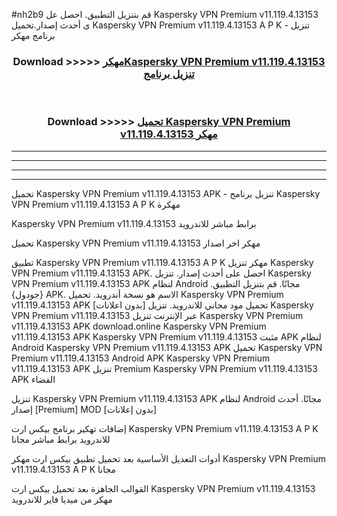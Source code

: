 #nh2b9 قم بتنزيل التطبيق. احصل عل Kaspersky VPN Premium v11.119.4.13153   ى أحدث إصدار.تحميل Kaspersky VPN Premium v11.119.4.13153   A P K - تنزيل برنامج مهكر



<div align="center">
<h3>Download >>>>> <a href="https://ar-sites.web.app/?ar= Kaspersky VPN Premium v11.119.4.13153  ">مهكرKaspersky VPN Premium v11.119.4.13153   تنزيل برنامج</a></h3><br>

<h3>Download >>>>> <a href="https://ar-sites.web.app/?ar= Kaspersky VPN Premium v11.119.4.13153  ">تحميل Kaspersky VPN Premium v11.119.4.13153   مهكر</a></h3>
</div>


----------------------------------------------------------

----------------------------------------------------------

----------------------------------------------------------

----------------------------------------------------------


تحميل Kaspersky VPN Premium v11.119.4.13153   APK - تنزيل برنامج Kaspersky VPN Premium v11.119.4.13153   A P K مهكرة

Kaspersky VPN Premium v11.119.4.13153   برابط مباشر للاندرويد

تحميل Kaspersky VPN Premium v11.119.4.13153   مهكر اخر اصدار

تطبيق Kaspersky VPN Premium v11.119.4.13153   A P K مهكر
تنزيل Kaspersky VPN Premium v11.119.4.13153   APK. احصل على أحدث إصدار.
تنزيل Kaspersky VPN Premium v11.119.4.13153   APK لنظام Android مجانًا.
قم بتنزيل التطبيق. {جودول} APK. الاسم هو نسخة أندرويد.
تحميل Kaspersky VPN Premium v11.119.4.13153   APK [بدون اعلانات]
تحميل مود مجاني للاندرويد.
تنزيل Kaspersky VPN Premium v11.119.4.13153   عبر الإنترنت
تنزيل Kaspersky VPN Premium v11.119.4.13153   APK
download.online Kaspersky VPN Premium v11.119.4.13153   APK
Kaspersky VPN Premium v11.119.4.13153   مثبت APK لنظام Android
Kaspersky VPN Premium v11.119.4.13153   APK
تحميل Kaspersky VPN Premium v11.119.4.13153   Android APK
Kaspersky VPN Premium v11.119.4.13153   APK تنزيل Premium
Kaspersky VPN Premium v11.119.4.13153   APK الفضاء

تنزيل Kaspersky VPN Premium v11.119.4.13153   APK لنظام Android مجانًا. أحدث إصدار [Premium] MOD [بدون إعلانات]

إضافات تهكير برنامج بيكس ارت Kaspersky VPN Premium v11.119.4.13153   A P K للاندرويد برابط مباشر مجانا

أدوات التعديل الأساسية بعد تحميل تطبيق بيكس ارت مهكر Kaspersky VPN Premium v11.119.4.13153   A P K مجانا

القوالب الجاهزة بعد تحميل بيكس ارت Kaspersky VPN Premium v11.119.4.13153   مهكر من ميديا فاير للاندرويد



